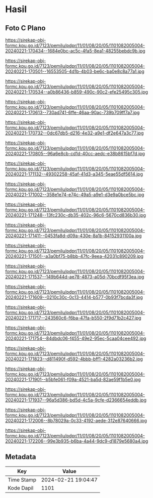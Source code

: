 # Hasil

## Foto C Plano

https://sirekap-obj-formc.kpu.go.id/7123/pemilu/pdpr/11/01/08/20/05/1101082005004-20240221-170434--1684e0bc-ac5c-4fa5-8ea1-48255bebdc9b.jpg

https://sirekap-obj-formc.kpu.go.id/7123/pemilu/pdpr/11/01/08/20/05/1101082005004-20240221-170501--16553505-4d1b-4b03-be6c-ba0e8c8a77a1.jpg

https://sirekap-obj-formc.kpu.go.id/7123/pemilu/pdpr/11/01/08/20/05/1101082005004-20240221-170534--a0b86436-b859-490c-90c2-efe25495c305.jpg

https://sirekap-obj-formc.kpu.go.id/7123/pemilu/pdpr/11/01/08/20/05/1101082005004-20240221-170613--730ad741-6ffe-46aa-90ac-739b709ff7a7.jpg

https://sirekap-obj-formc.kpu.go.id/7123/pemilu/pdpr/11/01/08/20/05/1101082005004-20240221-170732--0dc67db5-d216-4e32-a9e1-df2e647a3c77.jpg

https://sirekap-obj-formc.kpu.go.id/7123/pemilu/pdpr/11/01/08/20/05/1101082005004-20240221-170805--96a6e8cb-cd1d-40cc-aedc-e38b8615bf7d.jpg

https://sirekap-obj-formc.kpu.go.id/7123/pemilu/pdpr/11/01/08/20/05/1101082005004-20240221-171132--49302258-45af-41d3-a345-5eae55df5614.jpg

https://sirekap-obj-formc.kpu.go.id/7123/pemilu/pdpr/11/01/08/20/05/1101082005004-20240221-171002--358e1e74-e74c-49a5-a9e1-d3e9a0bce5bc.jpg

https://sirekap-obj-formc.kpu.go.id/7123/pemilu/pdpr/11/01/08/20/05/1101082005004-20240221-171248--13fc230c-db35-402c-96c6-5670cd836b30.jpg

https://sirekap-obj-formc.kpu.go.id/7123/pemilu/pdpr/11/01/08/20/05/1101082005004-20240221-171411--0453fa8d-d09a-430e-8a1b-84152931100a.jpg

https://sirekap-obj-formc.kpu.go.id/7123/pemilu/pdpr/11/01/08/20/05/1101082005004-20240221-171501--a3a0bf75-b8bb-47fc-9eea-42031c890209.jpg

https://sirekap-obj-formc.kpu.go.id/7123/pemilu/pdpr/11/01/08/20/05/1101082005004-20240221-171537--149b644d-ae78-4873-a05d-70bcdf95f3ea.jpg

https://sirekap-obj-formc.kpu.go.id/7123/pemilu/pdpr/11/01/08/20/05/1101082005004-20240221-171609--0210c30c-0c13-4414-b577-0b93f7bcda3f.jpg

https://sirekap-obj-formc.kpu.go.id/7123/pemilu/pdpr/11/01/08/20/05/1101082005004-20240221-171717--243560c6-f6ba-47fa-b550-2f9d71b2c427.jpg

https://sirekap-obj-formc.kpu.go.id/7123/pemilu/pdpr/11/01/08/20/05/1101082005004-20240221-171754--84dbdc06-f455-49e2-95ec-5caa04cee492.jpg

https://sirekap-obj-formc.kpu.go.id/7123/pemilu/pdpr/11/01/08/20/05/1101082005004-20240221-171823--d811490f-d592-4bbb-bff1-4282a03236b2.jpg

https://sirekap-obj-formc.kpu.go.id/7123/pemilu/pdpr/11/01/08/20/05/1101082005004-20240221-171901--b5bfe061-f09a-4521-ba5d-82ae59f1b5e0.jpg

https://sirekap-obj-formc.kpu.go.id/7123/pemilu/pdpr/11/01/08/20/05/1101082005004-20240221-171937--96a5d386-bd5d-4c5a-9cfe-d2366654eddb.jpg

https://sirekap-obj-formc.kpu.go.id/7123/pemilu/pdpr/11/01/08/20/05/1101082005004-20240221-172006--8b78029a-0c33-4192-aede-312e87640666.jpg

https://sirekap-obj-formc.kpu.go.id/7123/pemilu/pdpr/11/01/08/20/05/1101082005004-20240221-172206--99e3b935-b6ba-4a44-9dc9-d1879e5680a4.jpg


## Metadata

| Key        | Value               |
| ---------- | ------------------- |
| Time Stamp | 2024-02-21 19:04:47 |
| Kode Dapil | 1101                |



